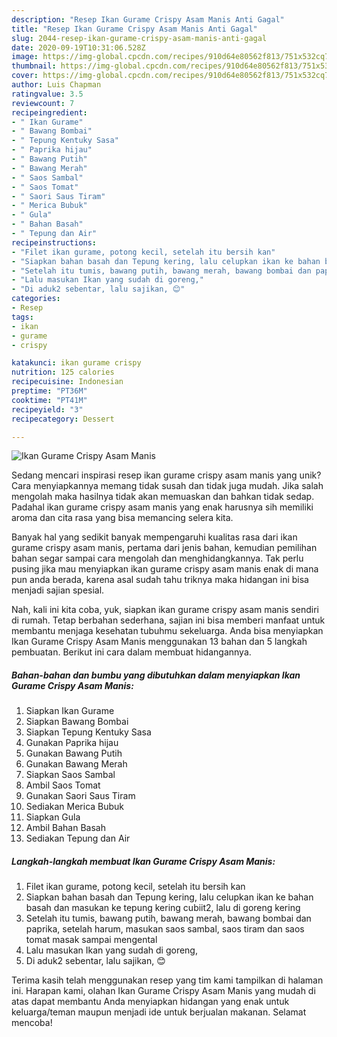 ```yaml
---
description: "Resep Ikan Gurame Crispy Asam Manis Anti Gagal"
title: "Resep Ikan Gurame Crispy Asam Manis Anti Gagal"
slug: 2044-resep-ikan-gurame-crispy-asam-manis-anti-gagal
date: 2020-09-19T10:31:06.528Z
image: https://img-global.cpcdn.com/recipes/910d64e80562f813/751x532cq70/ikan-gurame-crispy-asam-manis-foto-resep-utama.jpg
thumbnail: https://img-global.cpcdn.com/recipes/910d64e80562f813/751x532cq70/ikan-gurame-crispy-asam-manis-foto-resep-utama.jpg
cover: https://img-global.cpcdn.com/recipes/910d64e80562f813/751x532cq70/ikan-gurame-crispy-asam-manis-foto-resep-utama.jpg
author: Luis Chapman
ratingvalue: 3.5
reviewcount: 7
recipeingredient:
- " Ikan Gurame"
- " Bawang Bombai"
- " Tepung Kentuky Sasa"
- " Paprika hijau"
- " Bawang Putih"
- " Bawang Merah"
- " Saos Sambal"
- " Saos Tomat"
- " Saori Saus Tiram"
- " Merica Bubuk"
- " Gula"
- " Bahan Basah"
- " Tepung dan Air"
recipeinstructions:
- "Filet ikan gurame, potong kecil, setelah itu bersih kan"
- "Siapkan bahan basah dan Tepung kering, lalu celupkan ikan ke bahan basah dan masukan ke tepung kering cubiit2, lalu di goreng kering"
- "Setelah itu tumis, bawang putih, bawang merah, bawang bombai dan paprika, setelah harum, masukan saos sambal, saos tiram dan saos tomat masak sampai mengental"
- "Lalu masukan Ikan yang sudah di goreng,"
- "Di aduk2 sebentar, lalu sajikan, 😊"
categories:
- Resep
tags:
- ikan
- gurame
- crispy

katakunci: ikan gurame crispy 
nutrition: 125 calories
recipecuisine: Indonesian
preptime: "PT36M"
cooktime: "PT41M"
recipeyield: "3"
recipecategory: Dessert

---
```



![Ikan Gurame Crispy Asam Manis](https://img-global.cpcdn.com/recipes/910d64e80562f813/751x532cq70/ikan-gurame-crispy-asam-manis-foto-resep-utama.jpg)

Sedang mencari inspirasi resep ikan gurame crispy asam manis yang unik? Cara menyiapkannya memang tidak susah dan tidak juga mudah. Jika salah mengolah maka hasilnya tidak akan memuaskan dan bahkan tidak sedap. Padahal ikan gurame crispy asam manis yang enak harusnya sih memiliki aroma dan cita rasa yang bisa memancing selera kita.



Banyak hal yang sedikit banyak mempengaruhi kualitas rasa dari ikan gurame crispy asam manis, pertama dari jenis bahan, kemudian pemilihan bahan segar sampai cara mengolah dan menghidangkannya. Tak perlu pusing jika mau menyiapkan ikan gurame crispy asam manis enak di mana pun anda berada, karena asal sudah tahu triknya maka hidangan ini bisa menjadi sajian spesial.


Nah, kali ini kita coba, yuk, siapkan ikan gurame crispy asam manis sendiri di rumah. Tetap berbahan sederhana, sajian ini bisa memberi manfaat untuk membantu menjaga kesehatan tubuhmu sekeluarga. Anda bisa menyiapkan Ikan Gurame Crispy Asam Manis menggunakan 13 bahan dan 5 langkah pembuatan. Berikut ini cara dalam membuat hidangannya.

<!--inarticleads1-->

##### Bahan-bahan dan bumbu yang dibutuhkan dalam menyiapkan Ikan Gurame Crispy Asam Manis:

1. Siapkan  Ikan Gurame
1. Siapkan  Bawang Bombai
1. Siapkan  Tepung Kentuky Sasa
1. Gunakan  Paprika hijau
1. Gunakan  Bawang Putih
1. Gunakan  Bawang Merah
1. Siapkan  Saos Sambal
1. Ambil  Saos Tomat
1. Gunakan  Saori Saus Tiram
1. Sediakan  Merica Bubuk
1. Siapkan  Gula
1. Ambil  Bahan Basah
1. Sediakan  Tepung dan Air




<!--inarticleads2-->

##### Langkah-langkah membuat Ikan Gurame Crispy Asam Manis:

1. Filet ikan gurame, potong kecil, setelah itu bersih kan
1. Siapkan bahan basah dan Tepung kering, lalu celupkan ikan ke bahan basah dan masukan ke tepung kering cubiit2, lalu di goreng kering
1. Setelah itu tumis, bawang putih, bawang merah, bawang bombai dan paprika, setelah harum, masukan saos sambal, saos tiram dan saos tomat masak sampai mengental
1. Lalu masukan Ikan yang sudah di goreng,
1. Di aduk2 sebentar, lalu sajikan, 😊




Terima kasih telah menggunakan resep yang tim kami tampilkan di halaman ini. Harapan kami, olahan Ikan Gurame Crispy Asam Manis yang mudah di atas dapat membantu Anda menyiapkan hidangan yang enak untuk keluarga/teman maupun menjadi ide untuk berjualan makanan. Selamat mencoba!
